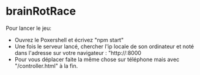 # brainRotRace

Pour lancer le jeu: 
- Ouvrez le Poxershell et écrivez "npm start"
- Une fois le serveur lancé, chercher l'ip locale de son ordinateur et noté dans l'adresse sur votre navigateur : "http://<votre adresse>:8000
- Pour vous déplacer faite la même chose sur téléphone mais avec "/controller.html" à la fin.